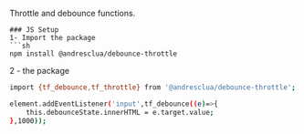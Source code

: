 
Throttle and debounce functions.

```
### JS Setup
1- Import the package
```sh
npm install @andresclua/debounce-throttle
```
2 -  the package
```sh
import {tf_debounce,tf_throttle} from '@andresclua/debounce-throttle';

element.addEventListener('input',tf_debounce((e)=>{
    this.debounceState.innerHTML = e.target.value; 
},1000));

```

